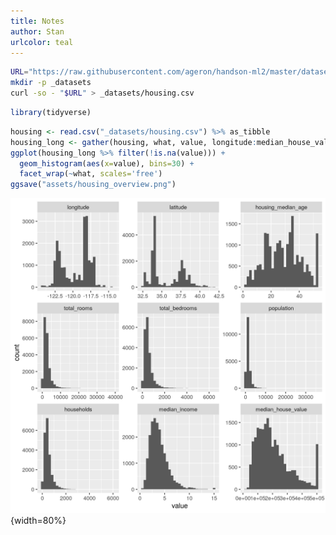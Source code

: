 ```yaml
---
title: Notes
author: Stan
urlcolor: teal
---
```


```{.bash .cb.run}
URL="https://raw.githubusercontent.com/ageron/handson-ml2/master/datasets/housing/housing.csv"
mkdir -p _datasets 
curl -so - "$URL" > _datasets/housing.csv
```

```{.R .cb.run hide=stdout+stderr}
library(tidyverse)
```

```{.R .cb.run hide=stdout+stderr}
housing <- read.csv("_datasets/housing.csv") %>% as_tibble
housing_long <- gather(housing, what, value, longitude:median_house_value, factor_key=T)
ggplot(housing_long %>% filter(!is.na(value))) +
  geom_histogram(aes(x=value), bins=30) +
  facet_wrap(~what, scales='free')
ggsave("assets/housing_overview.png")
```

![Housing data overview](assets/housing_overview.png){width=80%}
